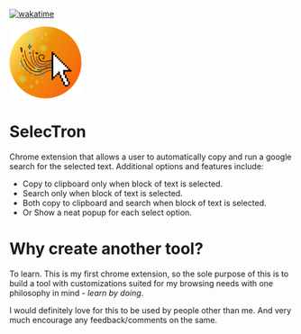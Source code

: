 [![wakatime](https://wakatime.com/badge/github/NoushadBug/SelecTron.svg)](https://wakatime.com/badge/github/NoushadBug/SelecTron)

![Image of SelecTron](https://github.com/NoushadBug/SelecTron/blob/master/img/icon128.png?raw=true)

# SelecTron
Chrome extension that allows a user to automatically copy and run a google search for the selected text. Additional options and features include: 

* Copy to clipboard only when block of text is selected.
* Search only when block of text is selected.
* Both copy to clipboard and search when block of text is selected.
* Or Show a neat popup for each select option.

# Why create another tool?
To learn. This is my first chrome extension, so the sole purpose of this is to build a tool with customizations suited for my browsing needs with one philosophy in mind - *learn by doing*.

I would definitely love for this to be used by people other than me. And very much encourage any feedback/comments on the same.
